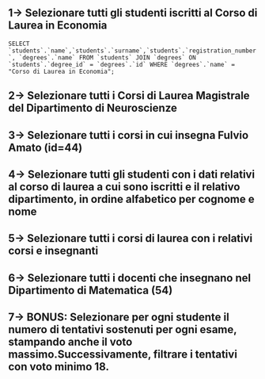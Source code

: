 ## 1-> Selezionare tutti gli studenti iscritti al Corso di Laurea in Economia
``
SELECT `students`.`name`,`students`.`surname`,`students`.`registration_number`, `degrees`.`name`
FROM `students`
JOIN `degrees`
ON `students`.`degree_id` = `degrees`.`id`
WHERE `degrees`.`name` = "Corso di Laurea in Economia";
``
## 2-> Selezionare tutti i Corsi di Laurea Magistrale del Dipartimento di Neuroscienze

## 3-> Selezionare tutti i corsi in cui insegna Fulvio Amato (id=44)

## 4-> Selezionare tutti gli studenti con i dati relativi al corso di laurea a cui sono iscritti e il relativo dipartimento, in ordine alfabetico per cognome e nome

## 5-> Selezionare tutti i corsi di laurea con i relativi corsi e insegnanti

## 6-> Selezionare tutti i docenti che insegnano nel Dipartimento di Matematica (54)

## 7-> BONUS: Selezionare per ogni studente il numero di tentativi sostenuti per ogni esame, stampando anche il voto massimo.Successivamente, filtrare i tentativi con voto minimo 18.
